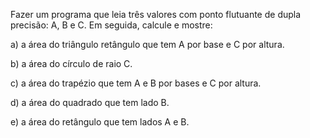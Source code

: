 Fazer um programa que leia três valores com ponto flutuante de dupla precisão: A, B e C. Em seguida, calcule e
mostre:

a) a área do triângulo retângulo que tem A por base e C por altura.

b) a área do círculo de raio C.

c) a área do trapézio que tem A e B por bases e C por altura.

d) a área do quadrado que tem lado B.

e) a área do retângulo que tem lados A e B.
